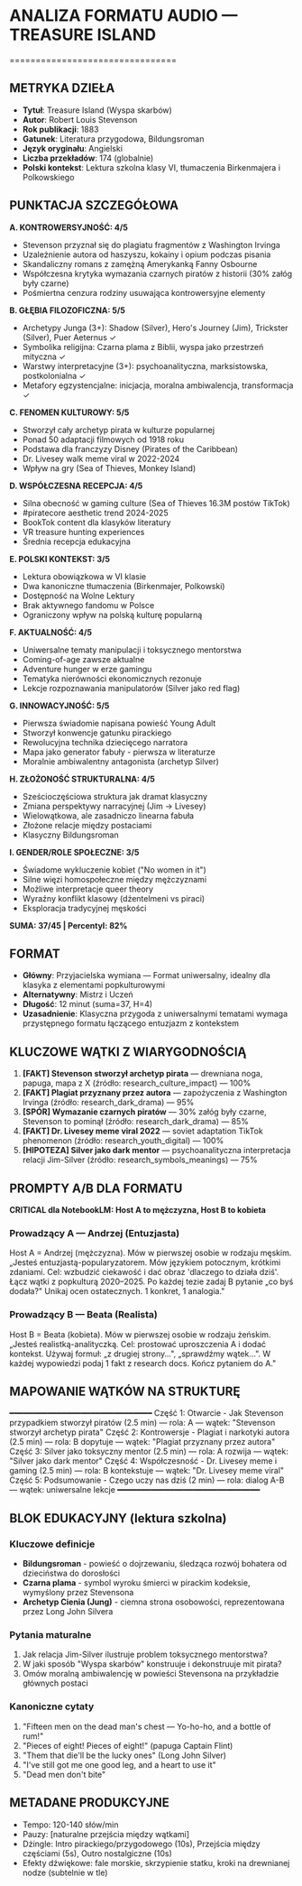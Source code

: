 # ANALIZA FORMATU AUDIO — TREASURE ISLAND
================================

## METRYKA DZIEŁA

- **Tytuł**: Treasure Island (Wyspa skarbów)
- **Autor**: Robert Louis Stevenson  
- **Rok publikacji**: 1883
- **Gatunek**: Literatura przygodowa, Bildungsroman
- **Język oryginału**: Angielski
- **Liczba przekładów**: 174 (globalnie)
- **Polski kontekst**: Lektura szkolna klasy VI, tłumaczenia Birkenmajera i Polkowskiego

## PUNKTACJA SZCZEGÓŁOWA

**A. KONTROWERSYJNOŚĆ: 4/5**
- Stevenson przyznał się do plagiatu fragmentów z Washington Irvinga
- Uzależnienie autora od haszyszu, kokainy i opium podczas pisania
- Skandaliczny romans z zamężną Amerykanką Fanny Osbourne
- Współczesna krytyka wymazania czarnych piratów z historii (30% załóg były czarne)
- Pośmiertna cenzura rodziny usuwająca kontrowersyjne elementy

**B. GŁĘBIA FILOZOFICZNA: 5/5**
- Archetypy Junga (3+): Shadow (Silver), Hero's Journey (Jim), Trickster (Silver), Puer Aeternus ✓
- Symbolika religijna: Czarna plama z Biblii, wyspa jako przestrzeń mityczna ✓
- Warstwy interpretacyjne (3+): psychoanalityczna, marksistowska, postkolonialna ✓
- Metafory egzystencjalne: inicjacja, moralna ambiwalencja, transformacja ✓

**C. FENOMEN KULTUROWY: 5/5**
- Stworzył cały archetyp pirata w kulturze popularnej
- Ponad 50 adaptacji filmowych od 1918 roku
- Podstawa dla franczyzy Disney (Pirates of the Caribbean)
- Dr. Livesey walk meme viral w 2022-2024
- Wpływ na gry (Sea of Thieves, Monkey Island)

**D. WSPÓŁCZESNA RECEPCJA: 4/5**
- Silna obecność w gaming culture (Sea of Thieves 16.3M postów TikTok)
- #piratecore aesthetic trend 2024-2025
- BookTok content dla klasyków literatury
- VR treasure hunting experiences
- Średnia recepcja edukacyjna

**E. POLSKI KONTEKST: 3/5**
- Lektura obowiązkowa w VI klasie
- Dwa kanoniczne tłumaczenia (Birkenmajer, Polkowski)
- Dostępność na Wolne Lektury
- Brak aktywnego fandomu w Polsce
- Ograniczony wpływ na polską kulturę popularną

**F. AKTUALNOŚĆ: 4/5**
- Uniwersalne tematy manipulacji i toksycznego mentorstwa
- Coming-of-age zawsze aktualne
- Adventure hunger w erze gamingu
- Tematyka nierówności ekonomicznych rezonuje
- Lekcje rozpoznawania manipulatorów (Silver jako red flag)

**G. INNOWACYJNOŚĆ: 5/5**
- Pierwsza świadomie napisana powieść Young Adult
- Stworzył konwencje gatunku pirackiego
- Rewolucyjna technika dziecięcego narratora
- Mapa jako generator fabuły - pierwsza w literaturze
- Moralnie ambiwalentny antagonista (archetyp Silver)

**H. ZŁOŻONOŚĆ STRUKTURALNA: 4/5**
- Sześcioczęściowa struktura jak dramat klasyczny
- Zmiana perspektywy narracyjnej (Jim → Livesey)
- Wielowątkowa, ale zasadniczo linearna fabuła
- Złożone relacje między postaciami
- Klasyczny Bildungsroman

**I. GENDER/ROLE SPOŁECZNE: 3/5**
- Świadome wykluczenie kobiet ("No women in it")
- Silne więzi homospołeczne między mężczyznami
- Możliwe interpretacje queer theory
- Wyraźny konflikt klasowy (dżentelmeni vs piraci)
- Eksploracja tradycyjnej męskości

**SUMA: 37/45 | Percentyl: 82%**

## FORMAT

- **Główny**: Przyjacielska wymiana — Format uniwersalny, idealny dla klasyka z elementami popkulturowymi
- **Alternatywny**: Mistrz i Uczeń
- **Długość**: 12 minut (suma=37, H=4)
- **Uzasadnienie**: Klasyczna przygoda z uniwersalnymi tematami wymaga przystępnego formatu łączącego entuzjazm z kontekstem

## KLUCZOWE WĄTKI Z WIARYGODNOŚCIĄ

1. **[FAKT] Stevenson stworzył archetyp pirata** — drewniana noga, papuga, mapa z X (źródło: research_culture_impact) — 100%
2. **[FAKT] Plagiat przyznany przez autora** — zapożyczenia z Washington Irvinga (źródło: research_dark_drama) — 95%
3. **[SPÓR] Wymazanie czarnych piratów** — 30% załóg były czarne, Stevenson to pominął (źródło: research_dark_drama) — 85%
4. **[FAKT] Dr. Livesey meme viral 2022** — soviet adaptation TikTok phenomenon (źródło: research_youth_digital) — 100%
5. **[HIPOTEZA] Silver jako dark mentor** — psychoanalityczna interpretacja relacji Jim-Silver (źródło: research_symbols_meanings) — 75%

## PROMPTY A/B DLA FORMATU

**CRITICAL dla NotebookLM: Host A to mężczyzna, Host B to kobieta**

### Prowadzący A — Andrzej (Entuzjasta)
Host A = Andrzej (mężczyzna). Mów w pierwszej osobie w rodzaju męskim.
„Jesteś entuzjastą-popularyzatorem. Mów językiem potocznym, krótkimi zdaniami. Cel: wzbudzić ciekawość i dać obraz 'dlaczego to działa dziś'. Łącz wątki z popkulturą 2020–2025. Po każdej tezie zadaj B pytanie „co byś dodała?" Unikaj ocen ostatecznych. 1 konkret, 1 analogia."

### Prowadzący B — Beata (Realista)
Host B = Beata (kobieta). Mów w pierwszej osobie w rodzaju żeńskim.
„Jesteś realistką-analityczką. Cel: prostować uproszczenia A i dodać kontekst. Używaj formuł: „z drugiej strony…", „sprawdźmy wątek…". W każdej wypowiedzi podaj 1 fakt z research docs. Kończ pytaniem do A."

## MAPOWANIE WĄTKÓW NA STRUKTURĘ
━━━━━━━━━━━━━━━━━━━━━━━━━━━━━━
Część 1: Otwarcie - Jak Stevenson przypadkiem stworzył piratów (2.5 min) — rola: A — wątek: "Stevenson stworzył archetyp pirata"
Część 2: Kontrowersje - Plagiat i narkotyki autora (2.5 min) — rola: B dopytuje — wątek: "Plagiat przyznany przez autora"  
Część 3: Silver jako toksyczny mentor (2.5 min) — rola: A rozwija — wątek: "Silver jako dark mentor"
Część 4: Współczesność - Dr. Livesey meme i gaming (2.5 min) — rola: B kontekstuje — wątek: "Dr. Livesey meme viral"
Część 5: Podsumowanie - Czego uczy nas dziś (2 min) — rola: dialog A-B — wątek: uniwersalne lekcje
━━━━━━━━━━━━━━━━━━━━━━━━━━━━━━

## BLOK EDUKACYJNY (lektura szkolna)

### Kluczowe definicje
- **Bildungsroman** - powieść o dojrzewaniu, śledząca rozwój bohatera od dzieciństwa do dorosłości
- **Czarna plama** - symbol wyroku śmierci w pirackim kodeksie, wymyślony przez Stevensona
- **Archetyp Cienia (Jung)** - ciemna strona osobowości, reprezentowana przez Long John Silvera

### Pytania maturalne
1. Jak relacja Jim-Silver ilustruje problem toksycznego mentorstwa?
2. W jaki sposób "Wyspa skarbów" konstruuje i dekonstruuje mit pirata?
3. Omów moralną ambiwalencję w powieści Stevensona na przykładzie głównych postaci

### Kanoniczne cytaty
1. "Fifteen men on the dead man's chest — Yo-ho-ho, and a bottle of rum!"
2. "Pieces of eight! Pieces of eight!" (papuga Captain Flint)
3. "Them that die'll be the lucky ones" (Long John Silver)
4. "I've still got me one good leg, and a heart to use it"
5. "Dead men don't bite"

## METADANE PRODUKCYJNE
- Tempo: 120-140 słów/min
- Pauzy: [naturalne przejścia między wątkami]
- Dżingle: Intro pirackiego/przygodowego (10s), Przejścia między częściami (5s), Outro nostalgiczne (10s)
- Efekty dźwiękowe: fale morskie, skrzypienie statku, kroki na drewnianej nodze (subtelnie w tle)